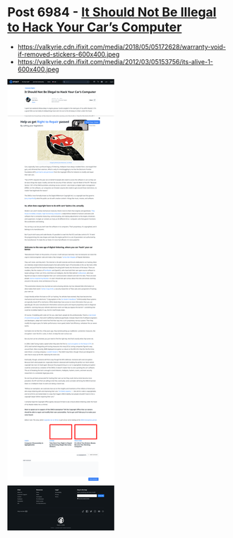 # Post 6984 - [It Should Not Be Illegal to Hack Your Car’s Computer](https://www.ifixit.com/News/6984/hack-your-car)

- https://valkyrie.cdn.ifixit.com/media/2018/05/05172628/warranty-void-if-removed-stickers-600x400.jpeg
- https://valkyrie.cdn.ifixit.com/media/2012/03/05153756/its-alive-1-600x400.jpeg

![screencap](screenshots/0b5afbd3-883c-42f4-9c2e-ca1670b7a2a0.png)
